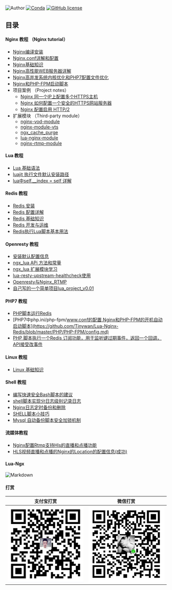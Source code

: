 ![Author](https://img.shields.io/badge/Author-Tinywan-green.svg)
[![Conda](https://img.shields.io/conda/pn/conda-forge/python.svg)]()
[![GitHub license](https://img.shields.io/github/license/Tinywan/tinywan-react-app.svg)](https://github.com/Tinywan/tinywan-react-app/blob/master/LICENSE)
## <a name="index"/>目录

####  Nginx 教程 （Nginx tutorial） 
+   [Nginx编译安装](/Nginx/nginx-install.md)
+   [Nginx.conf详解和配置](/Nginx/nginx-base-config.md)
+   [Nginx基础知识](/Nginx/nginx-basic.md)
+   [Nginx高性能WEB服务器详解](/Nginx/nginx-high-basic.md) 
+   [Nginx高并发系统内核优化和PHP7配置文件优化](/Nginx/nginx-parameter-config.md)
+   [Nginx和PHP-FPM启动脚本](/Nginx/nginx-start-script.md)
+   项目案例 （Project notes）
    +   [Nginx 同一个IP上配置多个HTTPS主机](/Nginx/more-domain-config.md)
    +   [Nginx 如何配置一个安全的HTTPS网站服务器](http://www.cnblogs.com/tinywan/p/7542629.html)
    +   [Nginx 配置启用 HTTP/2](http://www.cnblogs.com/tinywan/p/7860774.html)
+   扩展模块 （Third-party module）
    +   [nginx-vod-module](http://www.cnblogs.com/tinywan/p/7879559.html)    
    +   [nginx-module-vts](http://www.cnblogs.com/tinywan/p/7872366.html)    
    +   [ngx_cache_purge](https://github.com/Tinywan/Lua-Nginx-Redis/blob/master/Nginx/Nginx-Web/Nginx-8-proxy_cache.md)    
    +   [lua-nginx-module](http://www.cnblogs.com/tinywan/p/6538006.html)    
    +   [nginx-rtmp-module](http://www.cnblogs.com/tinywan/p/6639360.html)    
    
####  Lua 教程    
+  [Lua 基础语法](https://github.com/Tinywan/Lua-Nginx-Redis/blob/master/Lua-Script/lua-basic.md)
+  [luajit 执行文件默认安装路径](#Nginx_base_knowledge) 
+  [lua中self.__index = self 详解](https://github.com/Tinywan/Lua-Nginx-Redis/blob/master/Lua-Script/oop/self__index.md)   
   
####  Redis 教程    
+   [Redis 安装](https://github.com/Tinywan/Lua-Nginx-Redis/blob/master/Redis/redis-install.md) 
+   [Redis 配置详解](https://github.com/Tinywan/Lua-Nginx-Redis/blob/master/Redis/redis-config.md) 
+   [Redis 基础知识](#Redis_base_knowledge) 
+   [Redis 开发与运维](#Redis-DevOps)
+   [Redis执行Lua脚本基本用法](https://github.com/Tinywan/Lua-Nginx-Redis/blob/master/Redis/redis-lua.md)    

####  Openresty 教程
+   [安装默认配置信息](https://github.com/Tinywan/Lua-Nginx-Redis/blob/master/Openresty/openresty-basic.md) 
+   [ngx_lua APi 方法和常量](https://github.com/Tinywan/Lua-Nginx-Redis/blob/master/Openresty/openresty-api.md) 
+   [ngx_lua 扩展模块学习](https://github.com/Tinywan/Lua-Nginx-Redis/blob/master/Openresty/openresty-resty-module.md) 
+   [lua-resty-upstream-healthcheck使用](https://github.com/Tinywan/Lua-Nginx-Redis/blob/master/Openresty/lua-resty-upstream-healthcheck.md) 
+   [Openresty与Nginx_RTMP](https://github.com/Tinywan/Lua-Nginx-Redis/blob/master/Openresty/openresty-rtmp.md) 
+   [自己写的一个简单项目lua_project_v0.01](https://github.com/Tinywan/lua_project_v0.01) 

####  PHP7 教程
+   [PHP脚本运行Redis](#PHP_Run_Redis)
+   [PHP7中php.ini/php-fpm/www.conf的配置,Nginx和PHP-FPM的开机自动启动脚本](https://github.com/Tinywan/Lua-Nginx-Redis/blob/master/PHP/PHP-FPM/config.md)  
+   [PHP 脚本执行一个Redis 订阅功能，用于监听键过期事件，返回一个回调，API接受改事件](https://github.com/Tinywan/Lua-Nginx-Redis/blob/master/Redis-PHP/Php-Run-Redis-psubscribe/nohupRedisNotify.php)
     
####  Linux 教程
+   [Linux 基础知识](https://github.com/Tinywan/Lua-Nginx-Redis/blob/master/Linux/linux-basic.md)    

####  Shell 教程    
+   [编写快速安全Bash脚本的建议](https://github.com/Tinywan/Lua-Nginx-Redis/blob/master/Shell/write-shell-suggestions.md) 
+   [shell脚本实现分日志级别记录日志](https://github.com/Tinywan/Lua-Nginx-Redis/blob/master/Nginx-Rtmp/Shell_Log.sh)   
+   [Nginx日志定时备份和删除](https://github.com/Tinywan/Lua-Nginx-Redis/blob/master/Nginx-Rtmp/Shell_Nginx_Log_cut.sh)   
+   [SHELL脚本小技巧](https://github.com/Tinywan/Lua-Nginx-Redis/blob/master/Nginx-Rtmp/Shell_script.md)   
+   [Mysql 自动备份脚本安全加锁机制](https://github.com/Tinywan/Lua-Nginx-Redis/blob/master/Nginx-Rtmp/backup_mysql.sh)   
####  流媒体教程         
+ [Nginx配置Rtmp支持Hls的直播和点播功能](https://github.com/Tinywan/Lua-Nginx-Redis/blob/master/Nginx-Rtmp/HLS-live-vod.md)
+ [HLS视频直播和点播的Nginx的Location的配置信息(成功)](https://github.com/Tinywan/Lua-Nginx-Redis/blob/master/Nginx-Rtmp/HLS-live-vod-locatiuon-config.md)     

#### Lua-Ngx
![Markdown](https://github.com/Tinywan/Lua-Nginx-Redis/blob/master/Images/Nginx-Phase.png)

#### 打赏

|支付宝打赏|微信打赏|
|:----:|:----:|
|![image2](/Images/alipay.png)|![image1](/Images/wechat.png)|
